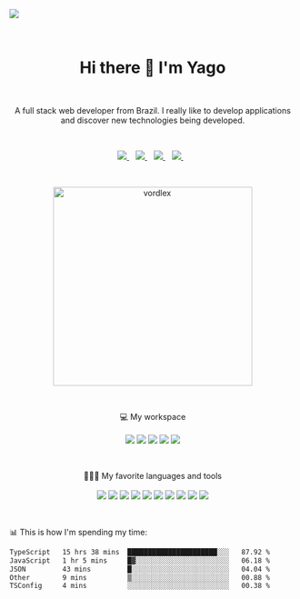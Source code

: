 ![](https://visitor-badge.glitch.me/badge?page_id=vordlex.vordlex)

<br />

<h1 align='center'>
  Hi there 👋 I'm Yago
</h1><br/>

<p align='center'>
  A full stack web developer from Brazil. I really like to develop applications and discover new technologies being developed.
</p><br/>

<p align='center'>
  <a href="https://discordapp.com/users/769618105990643803/">
      <img src="https://img.shields.io/badge/Discord-7289DA?style=for-the-badge&logo=discord&logoColor=white" />
    </a>&nbsp;&nbsp;
  <a href="https://twitter.com/vordlex">
      <img src="https://img.shields.io/badge/Twitter-1DA1F2?style=for-the-badge&logo=twitter&logoColor=white" />
    </a>&nbsp;&nbsp;
    <a href="https://anilist.co/user/vordlex/">
      <img src="https://img.shields.io/badge/anilist-152232?style=for-the-badge&logo=anilist&logoColor=white" />
    </a>&nbsp;&nbsp;
    <a href="https://www.instagram.com/vordlex">
      <img src="https://img.shields.io/badge/instagram-%23E4405F.svg?&style=for-the-badge&logo=instagram&logoColor=white" />        
    </a>&nbsp;&nbsp;  
</p><br/>

<p align='center'>
<img src="https://github-readme-stats-git-masterrstaa-rickstaa.vercel.app/api?username=Vordlex&show_icons=true&theme=gotham" alt="vordlex" width="350" /> </p>
</p><br/>

<p align='center'>
  💻 My workspace<br/><br/>
  <img src="https://img.shields.io/badge/windows-%230078D6.svg?&style=for-the-badge&logo=windows&logoColor=white" />
  <img src="https://img.shields.io/badge/linux-%23FCC624.svg?&style=for-the-badge&logo=linux&logoColor=black" />
  <img src="https://img.shields.io/badge/AMD-Ryzen%207%205700x-%23ED1C24.svg?&style=for-the-badge&logo=nvidia&logoColor=white" />
  <img src="https://img.shields.io/badge/NVIDIA-RTX%204090-%2376B900.svg?&style=for-the-badge&logo=nvidia&logoColor=white" />
  <img src="https://img.shields.io/badge/RAM-32GB-%230071C5.svg?&style=for-the-badge&logoColor=white" />
</p><br/>

<p align='center'>
  👨🏻‍💻 My favorite languages and tools<br/><br/>
  <img src="https://img.shields.io/badge/JavaScript-F7DF1E?style=for-the-badge&logo=javascript&logoColor=black" />
  <img src="https://img.shields.io/badge/TypeScript-0078D6?style=for-the-badge&logo=typescript&logoColor=black" />
  <img src="https://img.shields.io/badge/Node.js-339933?style=for-the-badge&logo=nodedotjs&logoColor=white" />
  <img src="https://img.shields.io/badge/React-20232A?style=for-the-badge&logo=react&logoColor=61DAFB" />
  <img src="https://img.shields.io/badge/redux-%23764ABC.svg?&style=for-the-badge&logo=redux&logoColor=white" />
  <img src="https://img.shields.io/badge/graphql-%23E10098.svg?&style=for-the-badge&logo=graphql&logoColor=white" />
  <img src="https://img.shields.io/badge/express-%23000000.svg?&style=for-the-badge&logo=express&logoColor=white" />
  <img src="https://img.shields.io/badge/postgresql-%23336791.svg?&style=for-the-badge&logo=postgresql&logoColor=white" />
  <img src="https://img.shields.io/badge/git-%23F05032.svg?&style=for-the-badge&logo=git&logoColor=white" />
  <img src="https://img.shields.io/badge/docker-%232496ED.svg?&style=for-the-badge&logo=docker&logoColor=white" />
</p><br/>


📊 This is how I'm spending my time:
<!--START_SECTION:waka-->

```txt
TypeScript   15 hrs 38 mins  ██████████████████████░░░   87.92 %
JavaScript   1 hr 5 mins     █▓░░░░░░░░░░░░░░░░░░░░░░░   06.18 %
JSON         43 mins         █░░░░░░░░░░░░░░░░░░░░░░░░   04.04 %
Other        9 mins          ▒░░░░░░░░░░░░░░░░░░░░░░░░   00.88 %
TSConfig     4 mins          ░░░░░░░░░░░░░░░░░░░░░░░░░   00.38 %
```

<!--END_SECTION:waka-->
